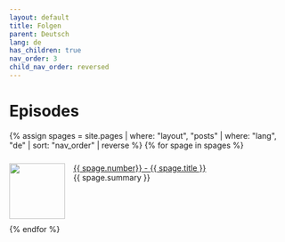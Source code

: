```yaml
---
layout: default
title: Folgen
parent: Deutsch
lang: de
has_children: true
nav_order: 3
child_nav_order: reversed
---
```


# Episodes
<style>
.thumbnail {
    float: left;
    margin: 0 15px 0 0;
}
.episode {
    margin: 10px 0;
}
</style>

{% assign spages = site.pages | where: "layout", "posts" | where: "lang", "de" | sort: "nav_order" | reverse %}
{% for spage in spages %}
<div style="display: flex;">
    <p class="episode">
    <img class="thumbnail" src="../../{{ spage.path | remove: spage.name }}/{{ spage.img }}" width="100" height="100">
    <a href="{{ spage.url }}">{{ spage.number}} - {{ spage.title }}</a><br>
    {{ spage.summary }}
    </p>
</div>
{% endfor %}
